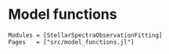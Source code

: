 # Model functions
```@autodocs
Modules = [StellarSpectraObservationFitting]
Pages   = ["src/model_functions.jl"]
```